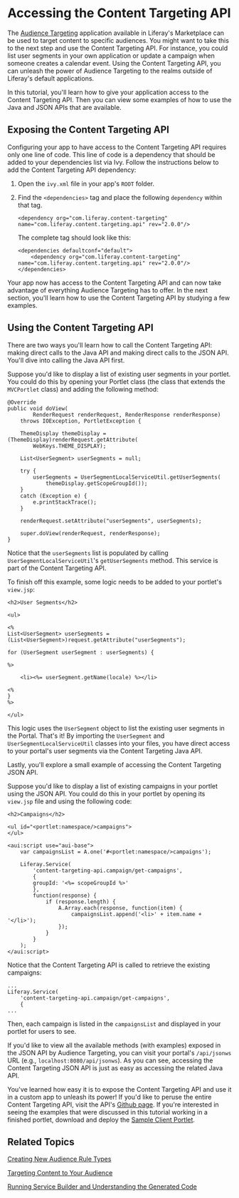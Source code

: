 # Accessing the Content Targeting API [](id=accessing-the-content-targeting-api)

The [Audience Targeting](https://www.liferay.com/marketplace/-/mp/application/43707761)
application available in Liferay's Marketplace can be used to target content to
specific audiences. You might want to take this to the next step and use the
Content Targeting API. For instance, you could list user segments in your own
application or update a campaign when someone creates a calendar event. Using
the Content Targeting API, you can unleash the power of Audience Targeting to
the realms outside of Liferay's default applications.

In this tutorial, you'll learn how to give your application access to the
Content Targeting API. Then you can view some examples of how to use the Java
and JSON APIs that are available. 

## Exposing the Content Targeting API [](id=exposing-the-content-targeting-api)

Configuring your app to have access to the Content Targeting API requires only
one line of code. This line of code is a dependency that should be added to your
dependencies list via Ivy.  Follow the instructions below to add the Content
Targeting API dependency:

1.  Open the `ivy.xml` file in your app's `ROOT` folder.

2.  Find the `<dependencies>` tag and place the following `dependency` within
    that tag. 

        <dependency org="com.liferay.content-targeting" name="com.liferay.content.targeting.api" rev="2.0.0"/>

    The complete tag should look like this: 

        <dependencies defaultconf="default">
            <dependency org="com.liferay.content-targeting" name="com.liferay.content.targeting.api" rev="2.0.0"/>
        </dependencies>

Your app now has access to the Content Targeting API and can now take advantage
of everything Audience Targeting has to offer. In the next section, you'll learn
how to use the Content Targeting API by studying a few examples.

## Using the Content Targeting API [](id=using-the-content-targeting-api)

There are two ways you'll learn how to call the Content Targeting API: making
direct calls to the Java API and making direct calls to the JSON API. You'll
dive into calling the Java API first.

Suppose you'd like to display a list of existing user segments in your portlet.
You could do this by opening your Portlet class (the class that extends the
`MVCPortlet` class) and adding the following method:

    @Override
    public void doView(
            RenderRequest renderRequest, RenderResponse renderResponse)
        throws IOException, PortletException {

        ThemeDisplay themeDisplay = (ThemeDisplay)renderRequest.getAttribute(
            WebKeys.THEME_DISPLAY);

        List<UserSegment> userSegments = null;

        try {
            userSegments = UserSegmentLocalServiceUtil.getUserSegments(
                themeDisplay.getScopeGroupId());
        }
        catch (Exception e) {
            e.printStackTrace();
        }

        renderRequest.setAttribute("userSegments", userSegments);

        super.doView(renderRequest, renderResponse);
    }

Notice that the `userSegments` list is populated by calling
`UserSegmentLocalServiceUtil`'s `getUserSegments` method. This service is part
of the Content Targeting API. 

To finish off this example, some logic needs to be added to your portlet's
`view.jsp`:

    <h2>User Segments</h2>

    <ul>

    <%
    List<UserSegment> userSegments = (List<UserSegment>)request.getAttribute("userSegments");

    for (UserSegment userSegment : userSegments) {

    %>

        <li><%= userSegment.getName(locale) %></li>

    <%
    }
    %>

    </ul>

This logic uses the `UserSegment` object to list the existing user segments in
the Portal. That's it! By importing the `UserSegment` and
`UserSegmentLocalServiceUtil` classes into your files, you have direct access to
your portal's user segments via the Content Targeting Java API. 

Lastly, you'll explore a small example of accessing the Content Targeting
JSON API.

Suppose you'd like to display a list of existing campaigns in your portlet using
the JSON API. You could do this in your portlet by opening its `view.jsp` file
and using the following code:

    <h2>Campaigns</h2>

    <ul id="<portlet:namespace/>campaigns">
    </ul>

    <aui:script use="aui-base">
        var campaignsList = A.one('#<portlet:namespace/>campaigns');

        Liferay.Service(
            'content-targeting-api.campaign/get-campaigns',
            {
            groupId: '<%= scopeGroupId %>'
            },
            function(response) {
                if (response.length) {
                    A.Array.each(response, function(item) {
                        campaignsList.append('<li>' + item.name + '</li>');
                    });
                }
            }
        );
    </aui:script>

Notice that the Content Targeting API is called to retrieve the existing
campaigns:

    ...
    Liferay.Service(
        'content-targeting-api.campaign/get-campaigns',
        {
    ...

Then, each campaign is listed in the `campaignsList` and displayed in your
portlet for users to see.

If you'd like to view all the available methods (with examples) exposed in the
JSON API by Audience Targeting, you can visit your portal's `/api/jsonws` URL
(e.g., `localhost:8080/api/jsonws`). As you can see, accessing the Content
Targeting JSON API is just as easy as accessing the related Java API.

You've learned how easy it is to expose the Content Targeting API and use it in
a custom app to unleash its power! If you'd like to peruse the entire Content
Targeting API, visit the API's
[Github page](https://github.com/liferay/liferay-apps-content-targeting/tree/master/content-targeting-api).
If you're interested in seeing the examples that were discussed in this tutorial
working in a finished portlet, download and deploy the
[Sample Client Portlet](/documents/10184/487286/sample-client-portlet-6.2.0.1.war).

## Related Topics [](id=related-topics)

[Creating New Audience Rule Types](/develop/tutorials/-/knowledge_base/6-2/creating-new-audience-targeting-rule-types)

[Targeting Content to Your Audience](/discover/portal/-/knowledge_base/6-2/targeting-content-to-your-audience)

[Running Service Builder and Understanding the Generated Code](/develop/tutorials/-/knowledge_base/6-2/running-service-builder-and-understanding-the-generated-code)
